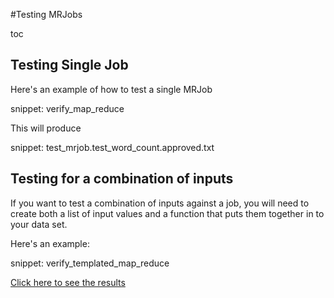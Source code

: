 #Testing MRJobs

toc

## Testing Single Job

Here's an example of how to test a single MRJob

snippet: verify_map_reduce

This will produce

snippet: test_mrjob.test_word_count.approved.txt

## Testing for a combination of inputs

If you want to test a combination of inputs against a job, you will need to create both a list of input values and a function that puts them together in to your data set.

Here's an example:

snippet: verify_templated_map_reduce

[Click here to see the results](../../tests/mrjob/test_mrjob.test_word_count_combinations.approved.txt)